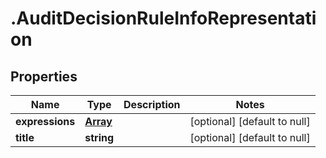 # .AuditDecisionRuleInfoRepresentation

## Properties
Name | Type | Description | Notes
------------ | ------------- | ------------- | -------------
**expressions** | [**Array<AuditDecisionExpressionInfoRepresentation>**](AuditDecisionExpressionInfoRepresentation.md) |  | [optional] [default to null]
**title** | **string** |  | [optional] [default to null]


